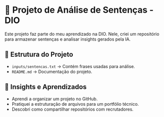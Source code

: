 # 🚀 Projeto de Análise de Sentenças - DIO

Este projeto faz parte do meu aprendizado na DIO. Nele, criei um repositório para armazenar sentenças e analisar insights gerados pela IA.

## 📂 Estrutura do Projeto
- `inputs/sentencas.txt` → Contém frases usadas para análise.
- `README.md` → Documentação do projeto.

## 🎯 Insights e Aprendizados
- Aprendi a organizar um projeto no GitHub.
- Pratiquei a estruturação de arquivos para um portfólio técnico.
- Descobri como compartilhar repositórios com recrutadores.
